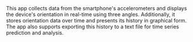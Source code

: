 This app collects data from the smartphone's accelerometers and displays the device's orientation in real-time using three angles. Additionally, it stores orientation data over time and presents its history in graphical form. The app also supports exporting this history to a text file for time series prediction and analysis.
